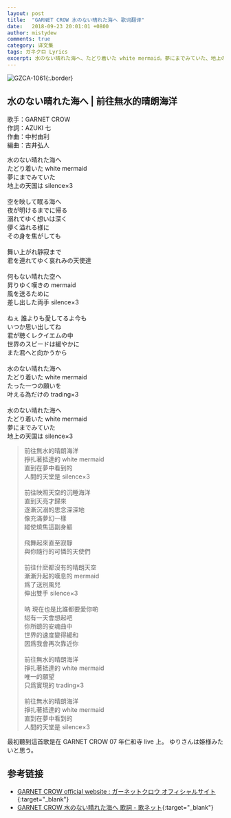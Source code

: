 ```yaml
---
layout: post
title:  "GARNET CROW 水のない晴れた海へ 歌词翻译"
date:   2018-09-23 20:01:01 +0800
author: mistydew
comments: true
category: 译文集
tags: ガネクロ Lyrics
excerpt: 水のない晴れた海へ、たどり着いた white mermaid。夢にまでみていた、地上の天国は silence×3。
---
```

![GZCA-1061](https://crowsub.github.io/assets/images/discography/album/GZCA-1061.jpg){:.border}

## 水のない晴れた海へ | 前往無水的晴朗海洋

歌手：GARNET CROW<br>
作詞：AZUKI 七<br>
作曲：中村由利<br>
編曲：古井弘人

<div class="lyric-original">
<p>
水のない晴れた海へ<br>
たどり着いた white mermaid<br>
夢にまでみていた<br>
地上の天国は silence×3<br>
<br>
空を映して眠る海へ<br>
夜が明けるまでに帰る<br>
溺れてゆく想いは深く<br>
儚く溢れる様に<br>
その身を焦がしても<br>
<br>
舞い上がれ静寂まで<br>
君を連れてゆく哀れみの天使達<br>
<br>
何もない晴れた空へ<br>
昇りゆく嘆きの mermaid<br>
風を送るために<br>
差し出した両手 silence×3<br>
<br>
ねぇ 誰よりも愛してるよ今も<br>
いつか思い出してね<br>
君が聴くレクイエムの中<br>
世界のスピードは緩やかに<br>
また君へと向かうから<br>
<br>
水のない晴れた海へ<br>
たどり着いた white mermaid<br>
たった一つの願いを<br>
叶える為だけの trading×3<br>
<br>
水のない晴れた海へ<br>
たどり着いた white mermaid<br>
夢にまでみていた<br>
地上の天国は silence×3
</p>
</div>

<div class="lyric-translation">
<blockquote>
前往無水的晴朗海洋<br>
掙扎著抵達的 white mermaid<br>
直到在夢中看到的<br>
人間的天堂是 silence×3<br>
<br>
前往映照天空的沉睡海洋<br>
直到天亮才歸來<br>
逐漸沉溺的思念深深地<br>
像充滿夢幻一樣<br>
縱使燒焦這副身軀<br>
<br>
飛舞起來直至寂靜<br>
與你隨行的可憐的天使們<br>
<br>
前往什麽都沒有的晴朗天空<br>
漸漸升起的嘆息的 mermaid<br>
爲了送別風兒<br>
伸出雙手 silence×3<br>
<br>
呐 現在也是比誰都要愛你喲<br>
縂有一天會想起吧<br>
你所聼的安魂曲中<br>
世界的速度變得緩和<br>
因爲我會再次靠近你<br>
<br>
前往無水的晴朗海洋<br>
掙扎著抵達的 white mermaid<br>
唯一的願望<br>
只爲實現的 trading×3<br>
<br>
前往無水的晴朗海洋<br>
掙扎著抵達的 white mermaid<br>
直到在夢中看到的<br>
人間的天堂是 silence×3
</blockquote>
</div>

最初聽到這首歌是在 GARNET CROW 07 年仁和寺 live 上。
ゆりさんは姫様みたいと思う。

## 参考链接

* [GARNET CROW official website : ガーネットクロウ オフィシャルサイト](http://www.garnetcrow.com){:target="_blank"}
* [GARNET CROW 水のない晴れた海へ 歌詞 - 歌ネット](https://www.uta-net.com/song/20148){:target="_blank"}
